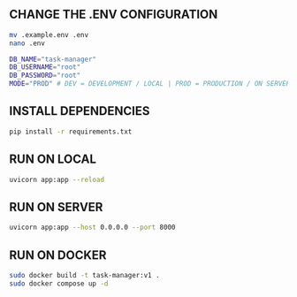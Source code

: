 ## CHANGE THE .ENV CONFIGURATION
```bash
mv .example.env .env
nano .env
```

```bash
DB_NAME="task-manager"
DB_USERNAME="root"
DB_PASSWORD="root"
MODE="PROD" # DEV = DEVELOPMENT / LOCAL | PROD = PRODUCTION / ON SERVER
```

## INSTALL DEPENDENCIES
```bash
pip install -r requirements.txt
```

## RUN ON LOCAL

```bash
uvicorn app:app --reload
```

## RUN ON SERVER

```bash
uvicorn app:app --host 0.0.0.0 --port 8000
```

## RUN ON DOCKER
```bash
sudo docker build -t task-manager:v1 .
sudo docker compose up -d
```
